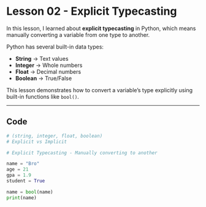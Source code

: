 # Lesson 02 - Explicit Typecasting

In this lesson, I learned about **explicit typecasting** in Python, which means manually converting a variable from one type to another.  

Python has several built-in data types:  
- **String** → Text values  
- **Integer** → Whole numbers  
- **Float** → Decimal numbers  
- **Boolean** → True/False  

This lesson demonstrates how to convert a variable’s type explicitly using built-in functions like `bool()`.  

---


## Code

```python
# (string, integer, float, boolean)
# Explicit vs Implicit

# Explicit Typecasting - Manually converting to another

name = "Bro"
age = 21
gpa = 1.9
student = True

name = bool(name)
print(name)
